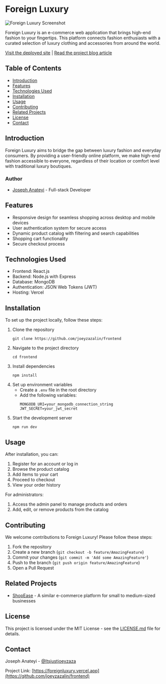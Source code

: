 # Foreign Luxury

![Foreign Luxury Screenshot](https://imgur.com/a/XdITQeY)

Foreign Luxury is an e-commerce web application that brings high-end fashion to your fingertips. This platform connects fashion enthusiasts with a curated selection of luxury clothing and accessories from around the world.

[Visit the deployed site](https://foreignluxury.vercel.app) | [Read the project blog article](https://www.linkedin.com/pulse/e-commerce-web-application-joseph-anteyi-dvjqf)

## Table of Contents
- [Introduction](#introduction)
- [Features](#features)
- [Technologies Used](#technologies-used)
- [Installation](#installation)
- [Usage](#usage)
- [Contributing](#contributing)
- [Related Projects](#related-projects)
- [License](#license)
- [Contact](#contact)

## Introduction

Foreign Luxury aims to bridge the gap between luxury fashion and everyday consumers. By providing a user-friendly online platform, we make high-end fashion accessible to everyone, regardless of their location or comfort level with traditional luxury boutiques.

### Author

- [Joseph Anateyi](https://www.linkedin.com/in/joseph-anateyi) - Full-stack Developer

## Features

- Responsive design for seamless shopping across desktop and mobile devices
- User authentication system for secure access
- Dynamic product catalog with filtering and search capabilities
- Shopping cart functionality
- Secure checkout process

## Technologies Used

- Frontend: React.js
- Backend: Node.js with Express
- Database: MongoDB
- Authentication: JSON Web Tokens (JWT)
- Hosting: Vercel

## Installation

To set up the project locally, follow these steps:

1. Clone the repository
   ```
   git clone https://github.com/joeyzazalin/frontend
   ```
2. Navigate to the project directory
   ```
   cd frontend
   ```
3. Install dependencies
   ```
   npm install
   ```
4. Set up environment variables
   - Create a `.env` file in the root directory
   - Add the following variables:
     ```
     MONGODB_URI=your_mongodb_connection_string
     JWT_SECRET=your_jwt_secret
     ```
5. Start the development server
   ```
   npm run dev
   ```

## Usage

After installation, you can:

1. Register for an account or log in
2. Browse the product catalog
3. Add items to your cart
4. Proceed to checkout
5. View your order history

For administrators:
1. Access the admin panel to manage products and orders
2. Add, edit, or remove products from the catalog

## Contributing

We welcome contributions to Foreign Luxury! Please follow these steps:

1. Fork the repository
2. Create a new branch (`git checkout -b feature/AmazingFeature`)
3. Commit your changes (`git commit -m 'Add some AmazingFeature'`)
4. Push to the branch (`git push origin feature/AmazingFeature`)
5. Open a Pull Request

## Related Projects

- [ShopEase](https://github.com/josephalex/shopease) - A similar e-commerce platform for small to medium-sized businesses

## License

This project is licensed under the MIT License - see the [LICENSE.md](LICENSE.md) file for details.

## Contact

Joseph Anateyi - [@Itsjustjoeyzaza](https://twitter.com/Itsjustjoeyzaza) 

Project Link: [https://foreignluxury.vercel.app](https://github.com/joeyzazalin/frontend)